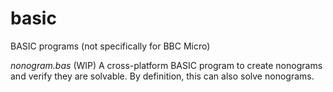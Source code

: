 # basic
BASIC programs (not specifically for BBC Micro)

*nonogram.bas* (WIP)
A cross-platform BASIC program to create nonograms and verify they are solvable. By definition, this can also solve nonograms.
